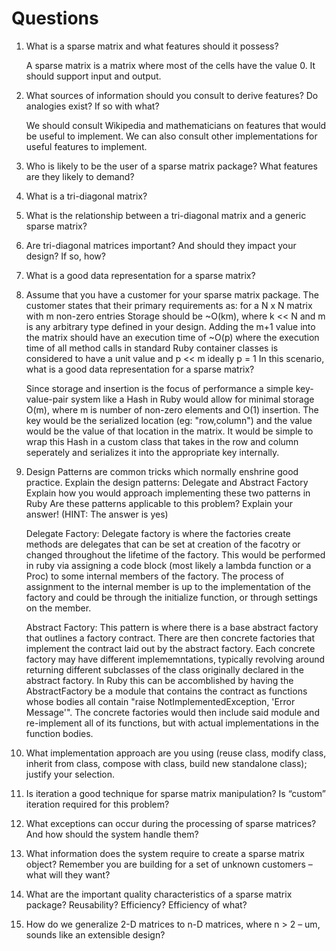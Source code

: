 Questions
=========
1. What is a sparse matrix and what features should it possess?

   A sparse matrix is a matrix where most of the cells have the value 0. It
   should support input and output.

2. What sources of information should you consult to derive features? Do
   analogies exist? If so with what?

   We should consult Wikipedia and mathematicians on features that would be
   useful to implement. We can also consult other implementations for useful
   features to implement.

3. Who is likely to be the user of a sparse matrix package? What features are
   they likely to demand?

4. What is a tri-diagonal matrix?

5. What is the relationship between a tri-diagonal matrix and a generic sparse
   matrix?

6. Are tri-diagonal matrices important? And should they impact your design? If
   so, how?

7. What is a good data representation for a sparse matrix?

8. Assume that you have a customer for your sparse matrix package. The customer
   states that their primary requirements as: for a N x N matrix with m non-zero
   entries Storage should be ~O(km), where k << N and m is any arbitrary type
   defined in your design. Adding the m+1 value into the matrix should have an 
   execution time of ~O(p) where the execution time of all method calls in 
   standard Ruby container classes is considered to have a unit value and p << m 
   ideally p = 1 In this scenario, what is a good data representation for a 
   sparse matrix?

   Since storage and insertion is the focus of performance a simple 
   key-value-pair system like a Hash in Ruby would allow for minimal storage O(m),
   where m is number of non-zero elements and O(1) insertion. The key would be 
   the serialized location (eg: "row,column") and the value would be the value of 
   that location in the matrix. It would be simple to wrap this Hash in a custom 
   class that takes in the row and column seperately and serializes it into the 
   appropriate key internally. 

9. Design Patterns are common tricks which normally enshrine good practice.
    Explain the design patterns: Delegate and Abstract Factory Explain how you
    would approach implementing these two patterns in Ruby Are these patterns
    applicable to this problem? Explain your answer! (HINT: The answer is yes)

    Delegate Factory:
    Delegate factory is where the factories create methods are delegates that
    can be set at creation of the facotry or changed throughout the lifetime of 
    the factory. This would be performed in ruby via assigning a code block
    (most likely a lambda function or a Proc) to some internal members of the
    factory. The process of assignment to the internal member is up to the 
    implementation of the factory and could be through the initialize function,
    or through settings on the member.

    Abstract Factory:
    This pattern is where there is a base abstract factory that outlines a 
    factory contract. There are then concrete factories that implement the
    contract laid out by the abstract factory. Each concrete factory may have 
    different implememntations, typically revolving around returning different
    subclasses of the class originally declared in the abstract factory. In 
    Ruby this can be accomblished by having the AbstractFactory be a module that
    contains the contract as functions whose bodies all contain "raise 
    NotImplementedException, 'Error Message'". The concrete factories would then
    include said module and re-implement all of its functions, but with actual
    implementations in the function bodies.

10. What implementation approach are you using (reuse class, modify class,
    inherit from class, compose with class, build new standalone class);
    justify your selection.

11. Is iteration a good technique for sparse matrix manipulation? Is “custom”
    iteration required for this problem?

12. What exceptions can occur during the processing of sparse matrices? And how
    should the system handle them?

13. What information does the system require to create a sparse matrix object?
    Remember you are building for a set of unknown customers – what will they want?

14. What are the important quality characteristics of a sparse matrix package?
    Reusability? Efficiency? Efficiency of what?

15. How do we generalize 2-D matrices to n-D matrices, where n > 2 – um, sounds
    like an extensible design?
